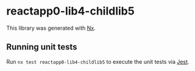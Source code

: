 # reactapp0-lib4-childlib5

This library was generated with [Nx](https://nx.dev).

## Running unit tests

Run `nx test reactapp0-lib4-childlib5` to execute the unit tests via [Jest](https://jestjs.io).
